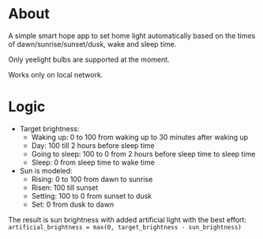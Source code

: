 # About 

A simple smart hope app to set home light automatically based on the times of dawn/sunrise/sunset/dusk, wake and sleep time.

Only yeelight bulbs are supported at the moment.

Works only on local network.

# Logic 

- Target brightness:
	- Waking up: 0 to 100 from waking up to 30 minutes after waking up
	- Day: 100 till 2 hours before sleep time
	- Going to sleep: 100 to 0 from 2 hours before sleep time to sleep time
	- Sleep: 0 from sleep time to wake time
- Sun is modeled:
	- Rising: 0 to 100 from dawn to sunrise
	- Risen: 100 till sunset
	- Setting: 100 to 0 from sunset to dusk
	- Set: 0 from dusk to dawn

The result is sun brightness with added artificial light with the best effort: ` artificial_brightness = max(0, target_brightness - sun_brightness)`
